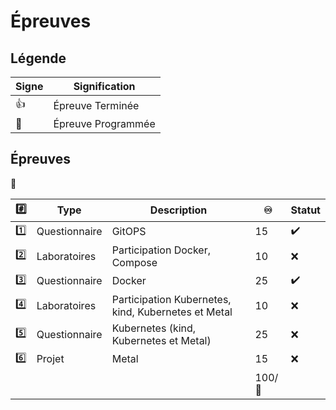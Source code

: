 # Épreuves

## Légende

| Signe              | Signification                 |
|--------------------|-------------------------------|
| :+1:               | Épreuve Terminée              |
| :calendar:         | Épreuve Programmée            |


## Épreuves

:tada:

|:hash:   | Type        | Description                                           |:infinity:| Statut           |
|---------|---------------|-----------------------------------------------------|---------|------------------|
| :one:   | Questionnaire | GitOPS                                              | 15      |:heavy_check_mark:|
| :two:   | Laboratoires  | Participation Docker, Compose                       | 10      |:x:|
| :three: | Questionnaire | Docker                                              | 25      |:heavy_check_mark:|
| :four:  | Laboratoires  | Participation Kubernetes, kind, Kubernetes et Metal | 10      |:x:|
| :five:  | Questionnaire | Kubernetes (kind, Kubernetes et Metal)              | 25      |:x:|
| :six:   | Projet        | Metal                                               | 15      |:x:| 
|         |               |                                                     |100/:100:|                 |
